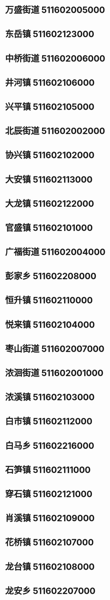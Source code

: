 # 万盛街道 511602005000
# 东岳镇 511602123000
# 中桥街道 511602006000
# 井河镇 511602106000
# 兴平镇 511602105000
# 北辰街道 511602002000
# 协兴镇 511602102000
# 大安镇 511602113000
# 大龙镇 511602122000
# 官盛镇 511602101000
# 广福街道 511602004000
# 彭家乡 511602208000
# 恒升镇 511602110000
# 悦来镇 511602104000
# 枣山街道 511602007000
# 浓洄街道 511602001000
# 浓溪镇 511602103000
# 白市镇 511602112000
# 白马乡 511602216000
# 石笋镇 511602111000
# 穿石镇 511602121000
# 肖溪镇 511602109000
# 花桥镇 511602107000
# 龙台镇 511602108000
# 龙安乡 511602207000
